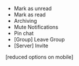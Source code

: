 -   Mark as unread
-   Mark as read
-   Archiving
-   Mute Notifications
-   Pin chat
-   [Group] Leave Group
-   [Server] Invite

[reduced options on mobile]